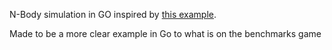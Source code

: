 N-Body simulation in GO inspired by [this example](http://benchmarksgame.alioth.debian.org/u64q/program.php?test=nbody&lang=java&id=4).

Made to be a more clear example in Go to what is on the benchmarks game